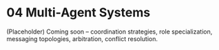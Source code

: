 # 04 Multi-Agent Systems

(Placeholder) Coming soon – coordination strategies, role specialization, messaging topologies, arbitration, conflict resolution.
